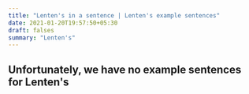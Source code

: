 ```yaml
---
title: "Lenten's in a sentence | Lenten's example sentences"
date: 2021-01-20T19:57:50+05:30
draft: falses
summary: "Lenten's"
---
```

## Unfortunately, we have no example sentences for Lenten's                 

